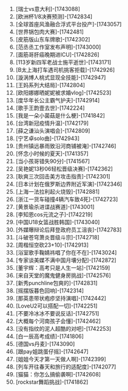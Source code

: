 
1. [瑞士vs意大利]-[1743088]
1. [欧洲杯1/8决赛预测]-[1742834]
1. [全球首座风渔融合浮式平台投产]-[1743057]
1. [世界锅包肉大赛]-[1742481]
1. [皮筋版山东车牌歌]-[1742302]
1. [范丞丞工作室发布声明]-[1743000]
1. [面筋哥肝癌晚期进ICU]-[1742826]
1. [113岁新四军老战士施平逝世]-[1743171]
1. [B太上海打车遇司机挑客拒载]-[1742926]
1. [漩涡博人桃式显现全技能]-[1742947]
1. [王妈系列大结局]-[1742804]
1. [欧阳娜娜晒妮妮被求婚vlog]-[1742523]
1. [度华年长公主霸气护夫]-[1742914]
1. [歌手王韵壹去世]-[1742224]
1. [我是一朵小菌菇是什么梗]-[1741842]
1. [台湾新冠疫情升温]-[1742179]
1. [薛之谦汕头演唱会]-[1742809]
1. [宁艺卓solo曲]-[1742943]
1. [贵州镇远暴雨致沿河商铺被淹]-[1742746]
1. [怀念小时候的夏天]-[1741357]
1. [当小孩哥错失90分]-[1741567]
1. [吴艳妮13秒06轻松晋级决赛]-[1742362]
1. [耿爽三次回击美方攻击指责]-[1742301]
1. [日本计划在俄罗斯边界附近军演]-[1742346]
1. [上海一法拉利起火烧毁]-[1742881]
1. [浙江一货车碰撞4辆汽车致4死]-[1742723]
1. [黄景瑜杀进谍战赛道]-[1743001]
1. [李知恩cos元流之子]-[1742219]
1. [中国U18女篮战胜韩国]-[1743040]
1. [外媒曝辩论后拜登政府员工沮丧]-[1742783]
1. [斗破苍穹萧炎晋级斗宗]-[1742718]
1. [周楷恒空砍23+10]-[1742913]
1. [浴室歌手鞠婧祎唱了你在不在]-[1743024]
1. [专家谈美媒不满中国月壤分配]-[1742872]
1. [董宇辉：高考只是人生一站]-[1742159]
1. [来自天堂的魔鬼健身房挑战]-[1742576]
1. [新秀punchline包爽的]-[1742831]
1. [摇摆版暮色回响]-[1742314]
1. [那英患带状疱疹坚持演唱]-[1742442]
1. [LoveU2可以搭配一切]-[1742251]
1. [不要冷冰冰不要说反话]-[1742751]
1. [大概每个河南孩子会懂]-[1742462]
1. [没有指纹的泥人超酷的对吧]-[1742253]
1. [白一辰高考成绩]-[1741806]
1. [德国vs丹麦]-[1743090]
1. [跟pay姐跳蛋仔摇]-[1742647]
1. [姐姐今天才第一天做人啊]-[1742399]
1. [列车开往春天和旅行的适配度]-[1742077]
1. [猫猫：你怎么搞偷袭啊]-[1742608]
1. [rockstar舞蹈挑战]-[1741862]
